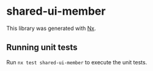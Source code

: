 # shared-ui-member

This library was generated with [Nx](https://nx.dev).

## Running unit tests

Run `nx test shared-ui-member` to execute the unit tests.
